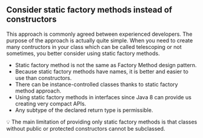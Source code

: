 ## Consider static factory methods instead of constructors

This approach is commonly agreed between experienced developers. The purpose of the approach is actually quite simple. 
When you need to create many contructors in your class which can be called telescoping or not sometimes, you better consider using
static factory methods. 

* Static factory method is not the same as Factory Method design pattern.
* Because static factory methods have names, it is better and easier to use than constructors.
* There can be instance-controlled classes thanks to static factory method approach.
* Using static factory methods in interfaces since Java 8 can provide us creating very compact APIs.
* Any subtype of the declared return type is permissible.

:bulb: The main limitation of providing only static factory methods is that classes without public or protected constructors cannot be subclassed.
